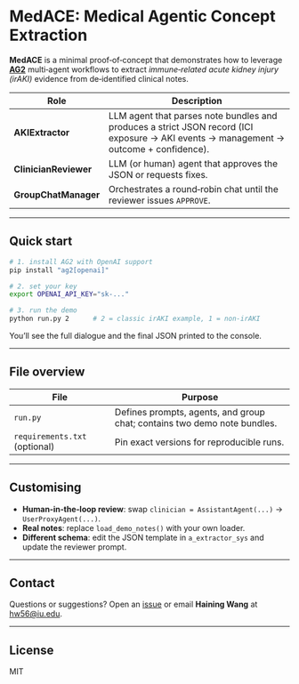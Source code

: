 # MedACE: Medical Agentic Concept Extraction

**MedACE** is a minimal proof‑of‑concept that demonstrates how to leverage **[AG2](https://github.com/ag2ai/ag2)** multi‑agent workflows to extract *immune‑related acute kidney injury (irAKI)* evidence from de‑identified clinical notes.

| Role                  | Description                                                                                                                           |
| --------------------- |---------------------------------------------------------------------------------------------------------------------------------------|
| **AKIExtractor**      | LLM agent that parses note bundles and produces a strict JSON record (ICI exposure → AKI events → management → outcome + confidence). |
| **ClinicianReviewer** | LLM (or human) agent that approves the JSON or requests fixes.                                                                        |
| **GroupChatManager**  | Orchestrates a round‑robin chat until the reviewer issues `APPROVE`.                                                                  |

---

## Quick start

```bash
# 1. install AG2 with OpenAI support
pip install "ag2[openai]"

# 2. set your key
export OPENAI_API_KEY="sk‑..." 

# 3. run the demo
python run.py 2      # 2 = classic irAKI example, 1 = non‑irAKI
```

You’ll see the full dialogue and the final JSON printed to the console.

---

## File overview

| File                          | Purpose                                                                  |
| ----------------------------- | ------------------------------------------------------------------------ |
| `run.py`                      | Defines prompts, agents, and group chat; contains two demo note bundles. |
| `requirements.txt` (optional) | Pin exact versions for reproducible runs.                                |

---

## Customising

* **Human‑in‑the‑loop review**: swap
  `clinician = AssistantAgent(...)` → `UserProxyAgent(...)`.
* **Real notes**: replace `load_demo_notes()` with your own loader.
* **Different schema**: edit the JSON template in `a_extractor_sys` and update the reviewer prompt.

---

## Contact

Questions or suggestions?
Open an [issue](https://github.com/your‑org/MedACE/issues) or email **Haining Wang** at hw56@iu.edu.

---

## License

MIT
